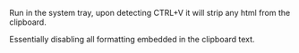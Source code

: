 Run in the system tray, upon detecting CTRL+V it will strip any html from the clipboard.

Essentially disabling all formatting embedded in the clipboard text.
